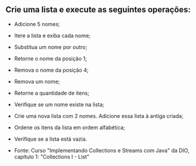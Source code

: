 ## Crie uma lista e execute as seguintes operações:

-   Adicione 5 nomes;
-   Itere a lista e exiba cada nome;
-   Substitua um nome por outro;
-   Retorne o nome da posição 1;
-   Remova o nome da posição 4;
-   Remova um nome;
-   Retorne a quantidade de itens;
-   Verifique se um nome existe na lista;
-   Crie uma nova lista com 2 nomes. Adicione essa lista à antiga criada;
-   Ordene os itens da lista em ordem alfabética;
-   Verifique se a lista está vazia.

-   Fonte: Curso "Implementando Collections e Streams com Java" da DIO, capítulo 1: "Collections I - List"
